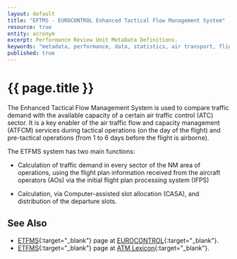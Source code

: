 ```yaml
---
layout: default
title: "EFTMS - EUROCONTROL Enhanced Tactical Flow Management System"
resource: true
entity: acronym
excerpt: Performance Review Unit MetaData Definitions.
keywords: "metadata, performance, data, statistics, air transport, flights, europe, delay, safety"
published: true
---
```


# {{ page.title }}

The Enhanced Tactical Flow Management System is used to compare traffic demand
with the available capacity of a certain air traffic control (ATC) sector.
It is a key enabler of the air traffic flow and capacity management (ATFCM)
services during tactical operations (on the day of the flight) and
pre-tactical operations (from 1 to 6 days before the flight is airborne).

The ETFMS system has two main functions:

* Calculation of traffic demand in every sector of the NM area of
  operations, using the flight plan information received from the
  aircraft operators (AOs) via the initial flight plan processing
  system (IFPS)

* Calculation, via Computer-assisted slot allocation (CASA), and distribution
  of the departure slots.

## See Also

* [ETFMS][etfmsECTRL]{:target="_blank"} page at [EUROCONTROL][ectrl]{:target="_blank"}.
* [ETFMS][etfmsLEXI]{:target="_blank"} page at [ATM Lexicon][lexi]{:target="_blank"}.

[etfmsECTRL]: <http://www.eurocontrol.int/articles/enhanced-tactical-flow-management-system-etfms> "ETFMS - EUROCONTROL"
[ectrl]: <https://www.eurocontrol.int/> "EUROCONTROL"
[etfmsLEXI]: <https://ext.eurocontrol.int/lexicon/index.php/Enhanced_Tactical_Flow_Management_System> "ETFMS - ATM Lexicon"
[lexi]: <https://ext.eurocontrol.int/lexicon/index.php/Main_Page> "ATM Lexicon"
